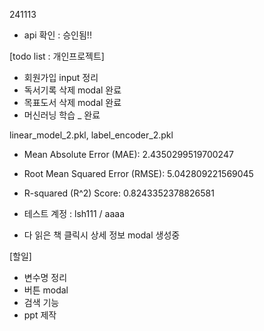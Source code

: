 241113

- api 확인 : 승인됨!!


[todo list : 개인프로젝트]
- 회원가입 input 정리
- 독서기록 삭제 modal 완료
- 목표도서 삭제 modal 완료
- 머신러닝 학습 _ 완료

linear_model_2.pkl, label_encoder_2.pkl
- Mean Absolute Error (MAE): 2.4350299519700247
- Root Mean Squared Error (RMSE): 5.042809221569045
- R-squared (R^2) Score: 0.8243352378826581

- 테스트 계정 : lsh111 / aaaa
- 다 읽은 책 클릭시 상세 정보 modal 생성중

[할일]
- 변수명 정리
- 버튼 modal
- 검색 기능
- ppt 제작

